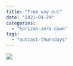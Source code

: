 ```yaml
---
title: "Tree way out"
date: "2021-04-29"
categories: 
  - "horizon-zero-dawn"
tags: 
  - "outcast-thursdays"
---
```


[![](images/Horizon-Zero-Dawn™_-Complete-Edition_20210429185824-scaled.jpg)](https://davidpeach.me/wp-content/uploads/2022/05/Horizon-Zero-Dawn™_-Complete-Edition_20210429185824-scaled.jpg)
